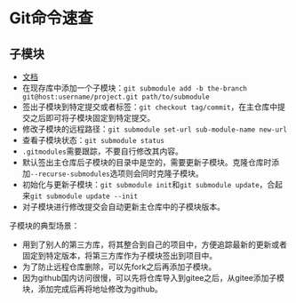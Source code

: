 # Git命令速查

## 子模块

- [文档](https://git-scm.com/book/zh/v2/Git-%E5%B7%A5%E5%85%B7-%E5%AD%90%E6%A8%A1%E5%9D%97)
- 在现存库中添加一个子模块：`git submodule add -b the-branch git@host:username/project.git path/to/submodule`
- 签出子模块到特定提交或者标签：`git checkout tag/commit`，在主仓库中提交之后即可将子模块固定到特定提交。
- 修改子模块的远程路径：`git submodule set-url sub-module-name new-url`
- 查看子模块状态：`git submodule status`
- `.gitmodules`需要跟踪，不要自行修改其内容。
- 默认签出主仓库后子模块的目录中是空的，需要更新子模块。克隆仓库时添加`--recurse-submodules`选项则会同时克隆子模块。
- 初始化与更新子模块：`git submodule init`和`git submodule update`，合起来`git submodule update --init`
- 对子模块进行修改提交会自动更新主仓库中的子模块版本。

子模块的典型场景：
- 用到了别人的第三方库，将其整合到自己的项目中，方便追踪最新的更新或者固定到特定版本，将第三方库作为子模块签出到项目中。
- 为了防止远程仓库删除，可以先fork之后再添加子模块。
- 因为github国内访问很慢，可以先将仓库导入到gitee之后，从gitee添加子模块，添加完成后再将地址修改为github。
